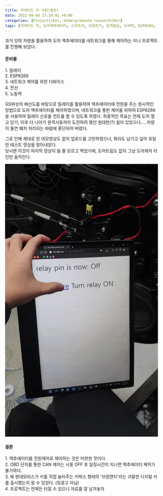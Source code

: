 ```yaml
---
title: 커넥티드 카 구현(중단)
date: 2022-09-04 17:14:01 +9:00
categories: [Projects(Ko), Undergraduate research(Ko)]
tags: [커넥티드 카, 도어액추에이터, 스마트키, 리모트키, 원격잠금, 도어락, ESP8266, 릴레이]
---
```

과거 잉여 차량을 활용하여 도어 액추에이터를 네트워크를 통해 제어하는 미니 프로젝트를 진행해 보았다.
<h4>준비물</h4>
1. 릴레이 <br>
2. ESP8266 <br>
3. 네트워크 제어를 위한 디바이스 <br>
4. 전선 <br>
5. 노동력

GSW상의 배선도를 바탕으로 릴레이를 활용하여 액추에이터에 전원을 주는 원시적인 방법으로 도어 액추에이터를 제어하였으며, 네트워크를 통한 제어를 위하여 ESP8266을 사용하여 릴레이 신호를 컨트롤 할 수 있도록 하였다.
최종적인 목표는 전체 도어 열고 닫기, 이후 더 나아가 원격시동까지 도전하려 했던 원대한(?) 꿈이 있었으나.....차량이 돌연 폐차 처리되는 바람에 중단되어 버렸다.

그로 인해 제대로 된 데모영상도 없어 업로드를 고민하였으나, 뭐라도 남기고 싶어 유일한 테스트 영상을 찾아내었다.<br>
당시엔 이것이 마지막 영상이 될 줄 모르고 찍었기에, 도어트림도 없이 그냥 도어캐치 라인만 움직인다.

<img src="/assets/img/Connected_car/venue_doorlock.gif">

<h4>결론</h4>
1. 액추에이터를 전원제어로 제어하는 것은 미련한 짓이다. <br>
2. OBD 단자를 통한 CAN 제어는 시동 OFF 후 일정시간이 지나면 액추에이터 제어가 불가하다. <br>
3. 왜 현대모비스가 키를 직접 눌러주는 키박스 형태의 '브링앤티'라는 괴랄한 디지털 키를 출시했는지 알 수 있었다. (뒷광고 아님) <br>
4. 프로젝트는 언제든 터질 수 있으니 자료를 잘 남겨놓자<br>